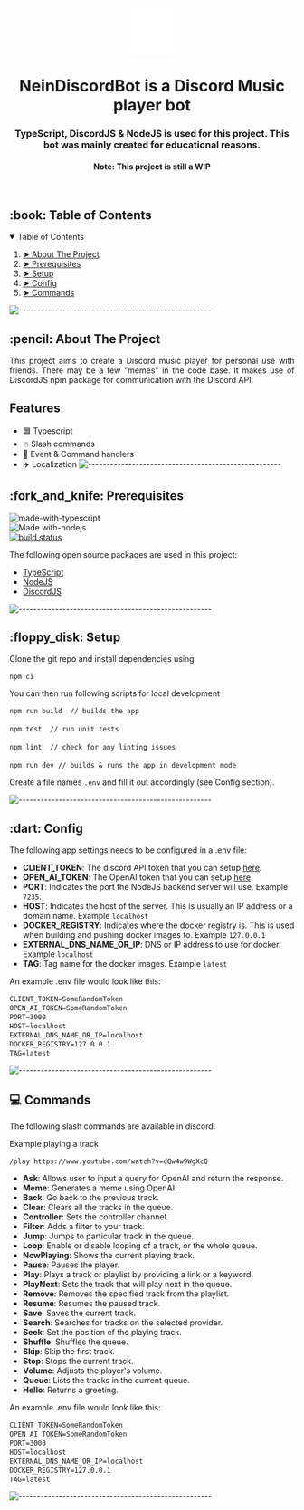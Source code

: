 <p align="center"> 
  <img src="https://github.com/devicons/devicon/blob/master/icons/discordjs/discordjs-plain.svg" alt="NeinDiscordBot" width="80px" height="80px">
</p>
<h1 align="center"> NeinDiscordBot is a Discord Music player bot </h1>
<h3 align="center"> TypeScript, DiscordJS & NodeJS is used for this project. This bot was mainly created for educational reasons. </h3>  
<h4 align="center"> Note: This project is still a WIP </h4>  
</br>

<!-- TABLE OF CONTENTS -->
<h2 id="table-of-contents"> :book: Table of Contents</h2>

<details open="open">
  <summary>Table of Contents</summary>
  <ol>
    <li><a href="#about-the-project"> ➤ About The Project</a></li>
    <li><a href="#prerequisites"> ➤ Prerequisites</a></li>
    <li><a href="#setup"> ➤ Setup</a></li>
    <li><a href="#config"> ➤ Config</a></li>
    <li><a href="#commands"> ➤ Commands</a></li>
  </ol>
</details>

![-----------------------------------------------------](https://raw.githubusercontent.com/andreasbm/readme/master/assets/lines/rainbow.png)

<!-- ABOUT THE PROJECT -->
<h2 id="about-the-project"> :pencil: About The Project</h2>

<p align="justify"> 
  This project aims to create a Discord music player for personal use with friends. There may be a few "memes" in the code base. It makes use of DiscordJS npm package for communication with the Discord API.
</p>

## Features
* 🟦 Typescript
* 🔥 Slash commands
* 💪 Event & Command handlers
* ✈️ Localization
![-----------------------------------------------------](https://raw.githubusercontent.com/andreasbm/readme/master/assets/lines/rainbow.png)

<!-- PREREQUISITES -->
<h2 id="prerequisites"> :fork_and_knife: Prerequisites</h2>

![made-with-typescript](https://img.shields.io/badge/TypeScript-007ACC?style=for-the-badge&logo=typescript&logoColor=white) <br>
![Made with-nodejs](https://img.shields.io/badge/Node.js-43853D?style=for-the-badge&logo=node.js&logoColor=white) <br>
[![build status][buildstatus-image]][buildstatus-url]

[buildstatus-image]: https://github.com/ChristopherVR/NeinDiscordBot/blob/main/.github/workflows/badge.svg
[buildstatus-url]: https://github.com/ChristopherVR/NeinDiscordBot/actions

<!--This project is written mainly in C# and JavaScript programming languages. <br>-->
The following open source packages are used in this project:
* <a href="https://www.typescriptlang.org/"> TypeScript</a> 
* <a href="https://nodejs.org/en/"> NodeJS</a> 
* <a href="https://discord.js.org/#/"> DiscordJS</a> 
 
![-----------------------------------------------------](https://raw.githubusercontent.com/andreasbm/readme/master/assets/lines/rainbow.png)

<!-- SETUP -->
<h2 id="setup"> :floppy_disk: Setup</h2>
<p> 
Clone the git repo and install dependencies using

```
npm ci
```


You can then run following scripts for local development

```
npm run build  // builds the app 

npm test  // run unit tests

npm lint  // check for any linting issues

npm run dev // builds & runs the app in development mode
```

Create a file names `.env` and fill it out accordingly (see Config section).

</p>

![-----------------------------------------------------](https://raw.githubusercontent.com/andreasbm/readme/master/assets/lines/rainbow.png)

<!-- ROADMAP -->
<h2 id="config"> :dart: Config</h2>

<p align="justify"> 
The following app settings needs to be configured in a .env file:

* **CLIENT_TOKEN**: The discord API token that you can setup <a href="https://discord.com/developers/docs/intro"> here</a>.
* **OPEN_AI_TOKEN**: The OpenAI token that you can setup  <a href="https://openai.com/api/"> here</a>.
* **PORT**: Indicates the port the NodeJS backend server will use. Example `7235`.
* **HOST**: Indicates the host of the server. This is usually an IP address or a domain name. Example `localhost`
* **DOCKER_REGISTRY**: Indicates where the docker registry is. This is used when building and pushing docker images to. Example `127.0.0.1` 
* **EXTERNAL_DNS_NAME_OR_IP**: DNS or IP address to use for docker. Example `localhost`
* **TAG**: Tag name for the docker images. Example `latest`

An example .env file would look like this:
```
CLIENT_TOKEN=SomeRandomToken
OPEN_AI_TOKEN=SomeRandomToken
PORT=3000
HOST=localhost
EXTERNAL_DNS_NAME_OR_IP=localhost
DOCKER_REGISTRY=127.0.0.1
TAG=latest
```
</p>

![-----------------------------------------------------](https://raw.githubusercontent.com/andreasbm/readme/master/assets/lines/rainbow.png)

<!-- COMMANDS -->
<h2 id="commands"> 💻 Commands</h2>

<p align="justify"> 
The following slash commands are available in discord.

Example playing a track

```
/play https://www.youtube.com/watch?v=dQw4w9WgXcQ
```

* **Ask**: Allows user to input a query for OpenAI and return the response.
* **Meme**: Generates a meme using OpenAI.
* **Back**: Go back to the previous track.
* **Clear**: Clears all the tracks in the queue.
* **Controller**: Sets the controller channel. 
* **Filter**: Adds a filter to your track.
* **Jump**: Jumps to particular track in the queue.
* **Loop**: Enable or disable looping of a track, or the whole queue.
* **NowPlaying**: Shows the current playing track.
* **Pause**: Pauses the player.
* **Play**: Plays a track or playlist by providing a link or a keyword.
* **PlayNext**: Sets the track that will play next in the queue.
* **Remove**: Removes the specified track from the playlist.
* **Resume**: Resumes the paused track.
* **Save**: Saves the current track.
* **Search**: Searches for tracks on the selected provider.
* **Seek**: Set the position of the playing track.
* **Shuffle**: Shuffles the queue.
* **Skip**: Skip the first track.
* **Stop**: Stops the current track.
* **Volume**: Adjusts the player's volume.
* **Queue**: Lists the tracks in the current queue.
* **Hello**: Returns a greeting.


An example .env file would look like this:
```
CLIENT_TOKEN=SomeRandomToken
OPEN_AI_TOKEN=SomeRandomToken
PORT=3000
HOST=localhost
EXTERNAL_DNS_NAME_OR_IP=localhost
DOCKER_REGISTRY=127.0.0.1
TAG=latest
```
</p>

![-----------------------------------------------------](https://raw.githubusercontent.com/andreasbm/readme/master/assets/lines/rainbow.png)
